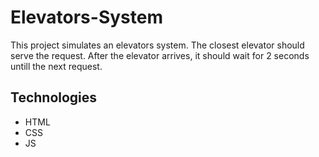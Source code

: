 ﻿# Elevators-System

This project simulates an elevators system.
The closest elevator should serve the request.
After the elevator arrives, it should wait for 2 seconds untill the next request.

## Technologies

- HTML
- CSS
- JS
